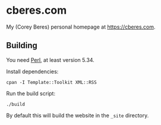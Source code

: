 # cberes.com

My (Corey Beres) personal homepage at https://cberes.com.

## Building

You need [Perl](https://www.perl.org/), at least version 5.34.

Install dependencies:

    cpan -I Template::Toolkit XML::RSS

Run the build script:

    ./build

By default this will build the website in the `_site` directory.
